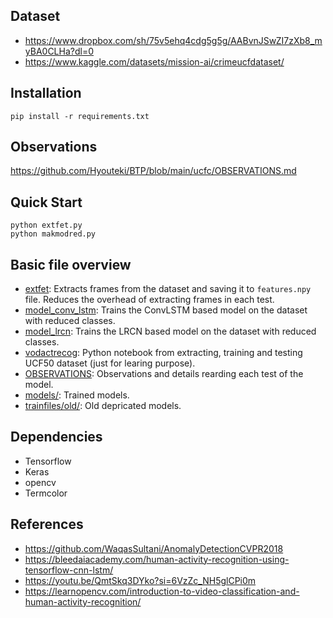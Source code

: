 ## Dataset
- https://www.dropbox.com/sh/75v5ehq4cdg5g5g/AABvnJSwZI7zXb8_myBA0CLHa?dl=0
- https://www.kaggle.com/datasets/mission-ai/crimeucfdataset/

## Installation
```console
pip install -r requirements.txt
```

## Observations
https://github.com/Hyouteki/BTP/blob/main/ucfc/OBSERVATIONS.md

## Quick Start
```console
python extfet.py
python makmodred.py
```

## Basic file overview
- [extfet](https://github.com/Hyouteki/BTP/blob/main/ucfc/trainfiles/extfet.py): Extracts frames from the dataset and saving it to `features.npy` file. Reduces the overhead of extracting frames in each test.
- [model_conv_lstm](https://github.com/Hyouteki/BTP/blob/main/ucfc/trainfiles/model_conv_lstm.py): Trains the ConvLSTM based model on the dataset with reduced classes.
- [model_lrcn](https://github.com/Hyouteki/BTP/blob/main/ucfc/trainfiles/model_lrcn.py): Trains the LRCN based model on the dataset with reduced classes.
- [vodactrecog](https://github.com/Hyouteki/BTP/blob/main/ucfc/vodactrecog.ipynb): Python notebook from extracting, training and testing UCF50 dataset (just for learing purpose).
- [OBSERVATIONS](https://github.com/Hyouteki/BTP/blob/main/ucfc/OBSERVATIONS.md): Observations and details rearding each test of the model.
- [models/](https://github.com/Hyouteki/BTP/tree/main/ucfc/models): Trained models.
- [trainfiles/old/](https://github.com/Hyouteki/BTP/tree/main/ucfc/trainfiles/old/): Old depricated models.

## Dependencies
- Tensorflow
- Keras
- opencv
- Termcolor

## References
- https://github.com/WaqasSultani/AnomalyDetectionCVPR2018
- https://bleedaiacademy.com/human-activity-recognition-using-tensorflow-cnn-lstm/
- https://youtu.be/QmtSkq3DYko?si=6VzZc_NH5glCPi0m
- https://learnopencv.com/introduction-to-video-classification-and-human-activity-recognition/
